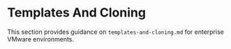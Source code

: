 # Templates And Cloning

This section provides guidance on `templates-and-cloning.md` for enterprise VMware environments.